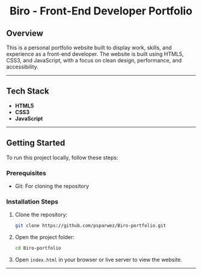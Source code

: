 <div align="center">
<h1> Biro - Front-End Developer Portfolio </h1>

</div>


## Overview

This is a personal portfolio website built to display  work, skills, and experience as a front-end developer. The website is built using HTML5, CSS3, and JavaScript, with a focus on clean design, performance, and accessibility.


---

## Tech Stack

- **HTML5** 
- **CSS3** 
- **JavaScript**

---

## Getting Started
To run this project locally, follow these steps:

### Prerequisites
- Git: For cloning the repository

### Installation Steps
1. Clone the repository:
   ```bash
   git clone https://github.com/psparwez/Biro-portfolio.git
   ```
2. Open the project folder:
   ```bash
   cd Biro-portfolio
   ```
3. Open `index.html` in your browser or live server to view the website.

---







